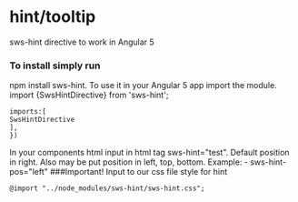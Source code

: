 # hint/tooltip
sws-hint directive to work in Angular 5
### To install simply run
npm install sws-hint.
To use it in your Angular 5 app import the module.
import {SwsHintDirective} from 'sws-hint';
```@NgModule({
imports:[
SwsHintDirective
],
})  
``` 
In your components html input in html tag sws-hint="test". Default position in right. Also may be put position in left, top, bottom. Example: - sws-hint-pos="left"
###Important! Input to our css file style for hint
```
@import "../node_modules/sws-hint/sws-hint.css";
``` 